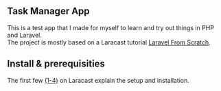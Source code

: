 ## Task Manager App

This is a test app that I made for myself to learn and try out things in PHP and Laravel.<br>
The project is mostly based on a Laracast tutorial [Laravel From Scratch](https://laracasts.com/series/laravel-from-scratch-2017/).

## Install & prerequisities

The first few [(1-4)](https://laracasts.com/series/laravel-from-scratch-2017/) on Laracast explain the setup and installation.<br>

